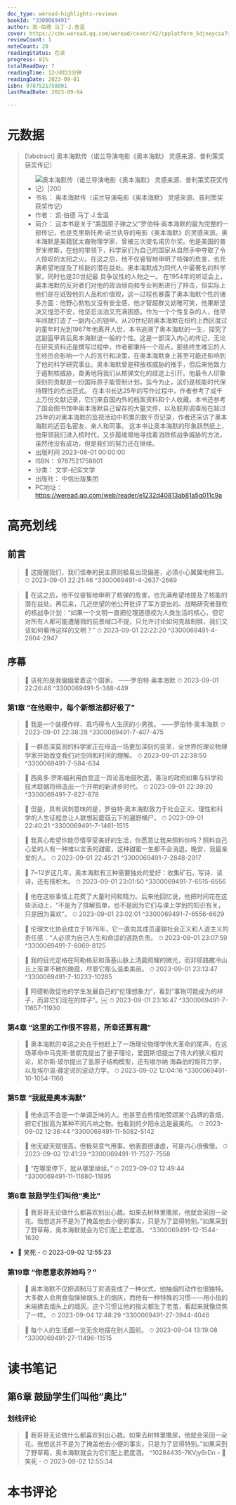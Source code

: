 ```yaml
---
doc_type: weread-highlights-reviews
bookId: "3300069491"
author: 凯·伯德 马丁·J.舍温
cover: https://cdn.weread.qq.com/weread/cover/42/cpplatform_5djneycsa7xh9wk8atti4s/t7_cpplatform_5djneycsa7xh9wk8atti4s1693367667.jpg
reviewCount: 1
noteCount: 20
readingStatus: 在读
progress: 81%
totalReadDay: 7
readingTime: 12小时23分钟
readingDate: 2023-09-01
isbn: 9787521758801
lastReadDate: 2023-09-04

---
```

# 元数据
> [!abstract] 奥本海默传（诺兰导演电影《奥本海默》 灵感来源、普利策奖获奖传记）
> - ![ 奥本海默传（诺兰导演电影《奥本海默》 灵感来源、普利策奖获奖传记）|200](https://cdn.weread.qq.com/weread/cover/42/cpplatform_5djneycsa7xh9wk8atti4s/t7_cpplatform_5djneycsa7xh9wk8atti4s1693367667.jpg)
> - 书名： 奥本海默传（诺兰导演电影《奥本海默》 灵感来源、普利策奖获奖传记）
> - 作者： 凯·伯德 马丁·J.舍温
> - 简介： 这本书是关于“美国原子弹之父”罗伯特·奥本海默的最为完整的一部传记，也是克里斯托弗·诺兰执导的电影《奥本海默》的灵感来源。奥本海默是美籍犹太裔物理学家，曾被三次提名诺贝尔奖。他是美国的普罗米修斯，在他的带领下，科学家们为自己的国家从自然手中夺取了令人惊叹的太阳之火。在这之后，他不仅睿智地申明了核弹的危害，也充满希望地提及了核能的潜在益处。奥本海默成为同代人中最著名的科学家，同时也是20世纪最 具争议性的人物之一。 在1954年的听证会上，奥本海默的反对者们对他的政治倾向和专业判断进行了抨击，但实际上他们是在诋毁他的人品和价值观，这一过程也暴露了奥本海默个性的诸多方面：他野心勃勃又没有安全感，他才智超群又幼稚可笑，他果断坚决又惶恐不安，他坚忍淡泊又充满困惑。作为一个个性复杂的人，他早年间就打造了一副内心的铠甲。从20世纪初奥本海默在纽约上西区度过的童年时光到1967年他离开人世，本书追溯了奥本海默的一生，探究了这副盔甲背后奥本海默谜一般的个性。这是一部深入内心的传记，无论在研究资料还是撰写过程中，作者都秉持一个观点，那些终生难忘的人生经历会影响一个人的言行和决策，在奥本海默身上甚至可能还影响到了他的科学研究事业。奥本海默曾是释放核威胁的推手，但后来他致力于遏制核威胁，奋勇地将我们从核弹文化的歧途上引开。他最令人印象深刻的贡献是一份国际原子能管制计划，迄今为止，这仍是核能时代保持理性的杰出范式。 在本书长达25年的写作过程中，作者参考了成千上万份文献记录，它们来自国内外的档案资料和个人收藏。本书还参考了国会图书馆中奥本海默自己留存的大量文件，以及联邦调查局在超过25年的对奥本海默的监视活动中积累的数千页记录，作者还采访了奥本海默的近百名密友、亲人和同事。 这本书让奥本海默的形象跃然纸上，他带领我们进入核时代，又步履维艰地寻找着消除核战争威胁的方法，虽然他没有成功，但是我们的努力还在继续。
> - 出版时间 2023-08-01 00:00:00
> - ISBN： 9787521758801
> - 分类： 文学-纪实文学
> - 出版社： 中信出版集团
> - PC地址：https://weread.qq.com/web/reader/e1232d40813ab81a5g011c9a

# 高亮划线

## 前言

> 📌 这提醒我们，我们信奉的民主原则极易出现偏差，必须小心翼翼地捍卫。 
> ⏱ 2023-09-01 22:21:46 ^3300069491-4-2637-2669

> 📌 在这之后，他不仅睿智地申明了核弹的危害，也充满希望地提及了核能的潜在益处。再后来，几近绝望的他公开批评了军方提出的、战略研究者鼓吹的核战争计划：“如果一个文明一直把伦理道德视为人类生活的核心，但它对所有人都可能遭屠戮的前景缄口不提，只允许讨论如何克敌制胜，我们又该如何看待这样的文明？” 
> ⏱ 2023-09-01 22:22:20 ^3300069491-4-2804-2947

## 序幕

> 📌 该死的是我偏偏爱着这个国家。
——罗伯特·奥本海默 
> ⏱ 2023-09-01 22:26:46 ^3300069491-5-388-449

### 第1章 “在他眼中，每个新想法都好极了”

> 📌 我是一个装模作样、乖巧得令人生厌的小男孩。
——罗伯特·奥本海默 
> ⏱ 2023-09-01 22:38:28 ^3300069491-7-407-475

> 📌 一群高深莫测的科学家正在缔造一场更加深刻的变革，全世界的理论物理学家开始改变我们对空间和时间的理解。 
> ⏱ 2023-09-01 22:38:50 ^3300069491-7-584-634

> 📌 西奥多·罗斯福利用白宫这一舆论高地鼓吹道，善治的政府如果与科学和技术联姻将缔造出一个开明的新进步时代。 
> ⏱ 2023-09-01 22:39:20 ^3300069491-7-827-878

> 📌 但是，具有讽刺意味的是，罗伯特·奥本海默致力于社会正义、理性和科学的人生征程总让人联想起蘑菇云下的遍野横尸。 
> ⏱ 2023-09-01 22:40:21 ^3300069491-7-1461-1515

> 📌 我真心希望你能尽情享受美好的生活，你愿意让我来照料你吗？照料自己心爱的人有一种难以言表的甜蜜，这种甜蜜一生都不会消退。晚安，我最亲爱的人。 
> ⏱ 2023-09-01 22:45:21 ^3300069491-7-2848-2917

> 📌 7~12岁这几年，奥本海默有三种需要独处的爱好：收集矿石，写诗、读诗，还有搭积木。 
> ⏱ 2023-09-01 23:01:50 ^3300069491-7-6515-6556

> 📌 他在这些事情上花费了大量时间和精力。后来他回忆说，他把时间花在这些活动上，“不是为了排解孤单，也不是因为它们与课上学到的知识有关，只是因为喜欢”。 
> ⏱ 2023-09-01 23:02:01 ^3300069491-7-6556-6629

> 📌 伦理文化协会成立于1876年，它一直向其成员灌输社会正义和人道主义的责任感：“人必须为自己人生和命运的道路负责。 
> ⏱ 2023-09-01 23:07:59 ^3300069491-7-8069-8125

> 📌 我的目光定格在阿勒格尼和落基山脉上清晨照耀的微光，而非耶路撒冷山丘上笼罩不散的晚霞，尽管它那么温柔美丽。 
> ⏱ 2023-09-01 23:13:47 ^3300069491-7-10233-10285

> 📌 阿德勒敦促他的学生发展自己的“伦理想象力”，看到“事物可能成为的样子，而非它们现在的样子”。￼ 
> ⏱ 2023-09-01 23:16:47 ^3300069491-7-11657-11930

### 第4章 “这里的工作很不容易，所幸还算有趣”

> 📌 奥本海默的幸运之处在于他赶上了一场理论物理学伟大革命的尾声，在这场革命中马克斯·普朗克提出了量子理论，爱因斯坦提出了伟大的狭义相对论，尼尔斯·玻尔提出了氢原子结构模型，还有维尔纳·海森伯的矩阵力学，以及埃尔温·薛定谔的波动力学。 
> ⏱ 2023-09-02 12:04:16 ^3300069491-10-1054-1168

### 第5章 “我就是奥本海默”

> 📌 他永远不会是一个单调乏味的人。他甚至会热情地赞颂某个品牌的香烟，把它们拔高为某种不同凡响之物。他看到的夕阳永远是最美的。 
> ⏱ 2023-09-02 12:36:44 ^3300069491-11-5082-5142

> 📌 他无疑天赋很高，但极易意气用事。他表面很谦虚，可是内心很傲慢。 
> ⏱ 2023-09-02 12:41:39 ^3300069491-11-7527-7558

> 📌 “在哪里停下，就从哪里继续。” 
> ⏱ 2023-09-02 12:49:44 ^3300069491-11-11880-11895

### 第6章 鼓励学生们叫他“奥比”

> 📌  我哥哥无论做什么都喜欢别出心裁。如果去树林里撒尿，他就会采回一朵花。我想这并不是为了掩盖他去小便的事实，只是为了显得特别。”如果采到了野草莓，奥本海默就会为它们配上君度酒。 ^3300069491-12-1544-1630
- 💭 笑死 - ⏱ 2023-09-02 12:55:23 

### 第19章 “你愿意收养她吗？”

> 📌 奥本海默不仅把调制马丁尼酒变成了一种仪式，他抽烟的动作也很独特。大多数人会用食指弹掉烟头上的烟灰，而他有一种特殊的习惯——用小指的末端拂去烟头上的烟灰。这个习惯让他的指尖都生了老茧，看起来就像烧焦了一样。 
> ⏱ 2023-09-04 12:48:29 ^3300069491-27-3944-4046

> 📌 每个人的生活都一览无余地摆在别人面前。 
> ⏱ 2023-09-04 13:19:08 ^3300069491-27-11496-11515

# 读书笔记

## 第6章 鼓励学生们叫他“奥比”

### 划线评论
> 📌 我哥哥无论做什么都喜欢别出心裁。如果去树林里撒尿，他就会采回一朵花。我想这并不是为了掩盖他去小便的事实，只是为了显得特别。”如果采到了野草莓，奥本海默就会为它们配上君度酒。  ^10284435-7KVjy6rDn
    - 💭 笑死
    - ⏱ 2023-09-02 12:55:34
   
# 本书评论

